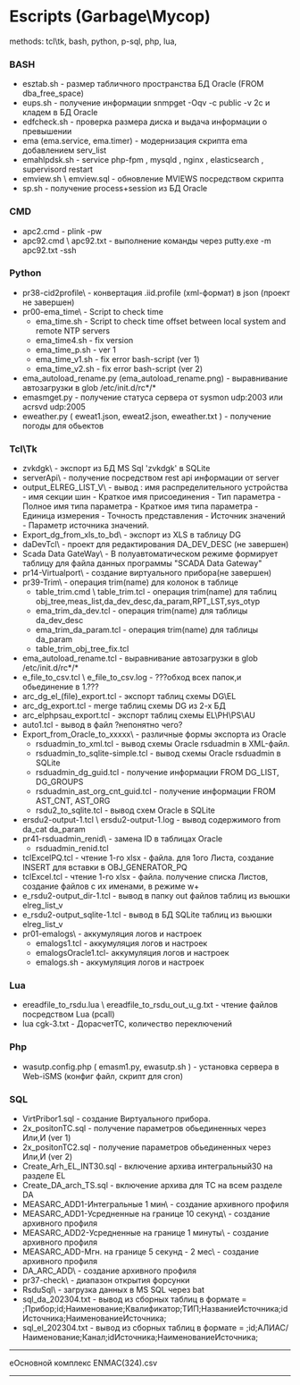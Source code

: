 # Escripts (Garbage\Мусор)
methods: tcl\tk, bash, python, p-sql, php, lua,  

### **BASH**

+ esztab.sh - размер табличного пространства БД Oracle (FROM dba_free_space)
+ eups.sh - получение информации snmpget -Oqv -c public -v 2c и кладем в БД Oracle
+ edfcheck.sh - проверка размера диска и выдача информации о превышении
+ ema (ema.service, ema.timer) - модернизация скрипта ema добавлением serv_list
+ emahlpdsk.sh - service php-fpm , mysqld , nginx , elasticsearch , supervisord restart
+ emview.sh \ emview.sql - обновление MVIEWS посредством скрипта 
+ sp.sh - получение process+session из БД Oracle

### **CMD**

+ apc2.cmd  - plink -pw
+ apc92.cmd \ apc92.txt - выполнение команды через putty.exe -m apc92.txt -ssh

### **Python**

+ pr38-cid2profile\ - конвертация .iid.profile (xml-формат) в json (проект не завершен)
+ pr00-ema_time\ - Script to check time
  + ema_time.sh - Script to check time offset between local system and remote NTP servers
  + ema_time4.sh - fix version
  + ema_time_p.sh - ver 1
  + ema_time_v1.sh - fix error bash-script (ver 1)
  + ema_time_v2.sh - fix error bash-script (ver 2)
+ ema_autoload_rename.py (ema_autoload_rename.png) - выравнивание автозагрузки в glob /etc/init.d/rc*/*
+ emasmget.py - получение статуса сервера от sysmon udp:2003 или acrsvd udp:2005
+ eweather.py ( eweat1.json, eweat2.json, eweather.txt ) - получение погоды для обьектов

### **Tcl\Tk**

+ zvkdgk\ - экспорт из БД MS Sql 'zvkdgk' в SQLite
+ serverApi\ - получение посредством rest api информации от server
+ output_ELREG_LIST_V\ - вывод : имя распределительного устройства - имя секции шин - Краткое имя присоединения - Тип параметра - Полное имя типа параметра - Краткое имя типа параметра - Единица измерения - Точность представления - Источник значений - Параметр источника значений.
+ Export_dg_from_xls_to_bd\ - экспорт из XLS в таблицу DG
+ daDevTcl\ - проект для редактирования DA_DEV_DESC (не завершен)
+ Scada Data GateWay\ - В полуавтоматическом режиме формирует таблицу для файла данных программы "SCADA Data Gateway"
+ pr14-Virtualport\ - создание виртуального прибора(не завершен)
+ pr39-Trim\ - операция trim(name) для колонок в таблице
  + table_trim.cmd \ table_trim.tcl - операция trim(name) для таблиц obj_tree,meas_list,da_dev_desc,da_param,RPT_LST,sys_otyp
  + ema_trim_da_dev.tcl - операция trim(name) для таблицы da_dev_desc
  + ema_trim_da_param.tcl - операция trim(name) для таблицы da_param
  + table_trim_obj_tree_fix.tcl
+ ema_autoload_rename.tcl - выравнивание автозагрузки в glob /etc/init.d/rc*/*
+ e_file_to_csv.tcl \ e_file_to_csv.log - ???обход всех папок,и обьединение в 1.???
+ arc_dg_el_(file)_export.tcl - экспорт таблиц схемы DG\EL
+ arc_dg_export.tcl - merge таблиц схемы DG из 2-х БД
+ arc_elphpsau_export.tcl - экспорт таблиц схемы EL\PH\PS\AU
+ auto1.tcl - вывод в файл ?непонятно чего?
+ Export_from_Oracle_to_xxxxx\ - различные формы экспорта из Oracle
  + rsduadmin_to_xml.tcl - вывод схемы Oracle rsduadmin в XML-файл.
  + rsduadmin_to_sqlite-simple.tcl - вывод схемы Oracle rsduadmin в SQLite
  + rsduadmin_dg_guid.tcl - получение информации FROM DG_LIST, DG_GROUPS
  + rsduadmin_ast_org_cnt_guid.tcl - получение информации FROM AST_CNT, AST_ORG
  + rsdu2_to_sqlite.tcl - вывод схем Oracle в SQLite
+ ersdu2-output-1.tcl \ ersdu2-output-1.log - вывод содержимого from da_cat da_param
+ pr41-rsduadmin_renid\ - замена ID в таблицах Oracle
  + rsduadmin_renid.tcl 
+ tclExcelPQ.tcl - чтение 1-го xlsx - файла. для 1ого Листа, создание INSERT для вставки в OBJ_GENERATOR_PQ
+ tclExcel.tcl - чтение 1-го xlsx - файла. получение списка Листов, создание файлов с их именами, в режиме w+
+ e_rsdu2-output_dir-1.tcl - вывод в папку out файлов таблиц из вьюшки elreg_list_v
+ e_rsdu2-output_sqlite-1.tcl - вывод в БД SQLite таблиц из вьюшки elreg_list_v
+ pr01-emalogs\ - аккумуляция логов и настроек
  + emalogs1.tcl - аккумуляция логов и настроек
  + emalogsOracle1.tcl- аккумуляция логов и настроек
  + emalogs.sh - аккумуляция логов и настроек


### **Lua**

+ ereadfile_to_rsdu.lua \ ereadfile_to_rsdu_out_u_g.txt - чтение файлов посредством Lua (pcall)
+ lua cgk-3.txt   - ДорасчетТС, количество переключений

### **Php**

+ wasutp.config.php ( emasm1.py, ewasutp.sh )  - установка сервера в Web-iSMS (конфиг файл, скрипт для cron) 

### **SQL**

+ VirtPribor1.sql - создание Виртуального прибора.
+ 2x_positonTC.sql - получение параметров обьединенных через Или,И (ver 1)
+ 2x_positonTC2.sql - получение параметров обьединенных через Или,И (ver 2)
+ Create_Arh_EL_INT30.sql - включение архива интегральный30 на разделе EL
+ Create_DA_arch_TS.sql - включение архива для ТС на всем разделе DA
+ MEASARC_ADD1-Интегральные 1 мин\  - создание архивного профиля
+ MEASARC_ADD1-Усредненные на границе 10 секунд\  - создание архивного профиля
+ MEASARC_ADD2-Усредненные на границе 1 минуты\  - создание архивного профиля
+ MEASARC_ADD-Мгн. на границе 5 секунд - 2 мес\  - создание архивного профиля
+ DA_ARC_ADD\  - создание архивного профиля
+ pr37-check\ - диапазон открытия форсунки
+ RsduSql\ - загрузка данных в MS SQL через bat
+ sql_da_202304.txt - вывод из сборных таблиц в формате = ;Прибор;id;Наименование;Квалификатор;ТИП;НазваниеИсточника;idИсточника;НаименованиеИсточника;
+ sql_el_202304.txt - вывод из сборных таблиц в формате = ;id;АЛИАС/Наименование;Канал;idИсточника;НаименованиеИсточника;
 

--------------------------
  eОсновной комплекс ENMAC(324).csv

--------------------------

